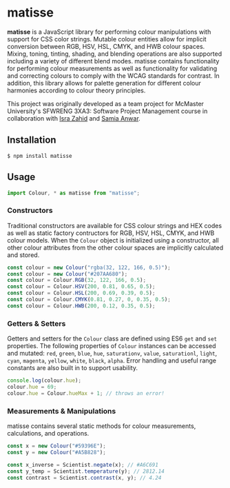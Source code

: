 # matisse
**matisse** is a JavaScript library for performing colour manipulations with support for CSS color strings. Mutable colour entities allow for implicit conversion between RGB, HSV, HSL, CMYK, and HWB colour spaces. Mixing, toning, tinting, shading, and blending operations are also supported including a variety of different blend modes. matisse contains functionality for performing colour measurements as well as functionality for validating and correcting colours to comply with the WCAG standards for contrast. In addition, this library allows for palette generation for different colour harmonies according to colour theory principles.

This project was originally developed as a team project for McMaster University's SFWRENG 3XA3: Software Project Management course in collaboration with [Isra Zahid](https://github.com/israzahid) and [Samia Anwar](https://github.com/SamiaAnwar).  


## Installation
```
$ npm install matisse
```

## Usage
```javascript
import Colour, * as matisse from "matisse";
```

### Constructors
Traditional constructors are available for CSS colour strings and HEX codes as well as static factory contructors for RGB, HSV, HSL, CMYK, and HWB colour models. When the `Colour` object is initialized using a constructor, all other colour attributes from the other colour spaces are implicitly calculated and stored.
```javascript
const colour = new Colour("rgba(32, 122, 166, 0.5)");
const colour = new Colour("#207AA680");
const colour = Colour.RGB(32, 122, 166, 0.5);
const colour = Colour.HSV(200, 0.81, 0.65, 0.5);
const colour = Colour.HSL(200, 0.69, 0.39, 0.5);
const colour = Colour.CMYK(0.81, 0.27, 0, 0.35, 0.5);
const colour = Colour.HWB(200, 0.12, 0.35, 0.5);
```

### Getters & Setters
Getters and setters for the `Colour` class are defined using ES6 `get` and `set` properties. The following properties of `Colour` instances can be accessed and mutated: `red`, `green`, `blue`, `hue`, `saturationv`, `value`, `saturationl`, `light`, `cyan`, `magenta`, `yellow`, `white`, `black`, `alpha`. Error handling and useful range constants are also built in to support usability.
```javascript
console.log(colour.hue);
colour.hue = 69;
colour.hue = Colour.hueMax + 1; // throws an error!
```

### Measurements & Manipulations
matisse contains several static methods for colour measurements, calculations, and operations.
```javascript
const x = new Colour("#59396E");
const y = new Colour("#A5B828");

const x_inverse = Scientist.negate(x); // #A6C691
const y_temp = Scientist.temperature(y); // 2812.14
const contrast = Scientist.contrast(x, y); // 4.24
```
